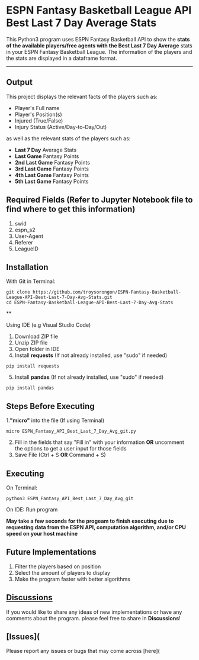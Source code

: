 # ESPN Fantasy Basketball League API Best Last 7 Day Average Stats 

This Python3 program uses ESPN Fantasy Basketball API to show the **stats of the available players/free agents with the Best Last 7 Day Average** stats in your ESPN Fantasy Basketball League. The information of the players and the stats are displayed in a dataframe format. 

<hr>

## Output
This project displays the relevant facts of the players such as:

* Player's Full name
* Player's Position(s)
* Injured (True/False)
* Injury Status (Active/Day-to-Day/Out)

as well as the relevant stats of the players such as:

* **Last 7 Day** Average Stats
* **Last Game** Fantasy Points
* **2nd Last Game** Fantasy Points
* **3rd Last Game** Fantasy Points
* **4th Last Game** Fantasy Points
* **5th Last Game** Fantasy Points

## Required Fields **(Refer to Jupyter Notebook file to find where to get this information)**
1. swid
2. espn_s2
3. User-Agent
4. Referer
5. LeagueID

## Installation

With Git in Terminal:
```
git clone https://github.com/troysorongon/ESPN-Fantasy-Basketball-League-API-Best-Last-7-Day-Avg-Stats.git
cd ESPN-Fantasy-Basketball-League-API-Best-Last-7-Day-Avg-Stats
```
**

Using IDE (e.g Visual Studio Code)
1. Download ZIP file
2. Unzip ZIP file
3. Open folder in IDE
4. Install **requests** (If not already installed, use "sudo" if needed)
```
pip install requests
```
5. Install **pandas** (If not already installed, use "sudo" if needed)
```
pip install pandas
```

## Steps Before Executing

1.**"micro"** into the file (If using Terminal)
```
micro ESPN_Fantasy_API_Best_Last_7_Day_Avg_git.py
```
2. Fill in the fields that say "Fill in" with your information **OR** uncomment the options to get a user input for those fields
3. Save File (Ctrl + S **OR** Command + S)

## Executing
On Terminal:
```
python3 ESPN_Fantasy_API_Best_Last_7_Day_Avg_git
```

On IDE:  Run program 

**May take a few seconds for the progeam to finish executing due to requesting data from the ESPN API, computation algorithm, and/or CPU speed on your host machine**

## Future Implementations
1. Filter the players based on position
2. Select the amount of players to display 
3. Make the program faster with better algorithms

## [Discussions](https://github.com/troysorongon/ESPN-Fantasy-Basketball-League-API-Best-Last-7-Day-Avg-Stats/discussions)
If you would like to share any ideas of new implementations or have any comments about the program. please feel free to share in **Discussions**!

## [Issues](
Please report any issues or bugs that may come across [here](
